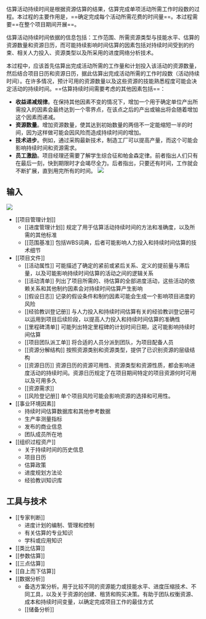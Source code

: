 估算活动持续时间是根据资源估算的结果，估算完成单项活动所需工作时段数的过程。本过程的主要作用是，==确定完成每个活动所需花费的时间量==。本过程需要==在整个项目期间开展==。

估算活动持续时间依据的信息包括：工作范围、所需资源类型与技能水平、估算的资源数量和资源日历，而可能持续影响时间估算的因素包括对持续时间受到的约束、相关人力投入、资源类型以及所采用的进度网络分析技术。

本过程中，应该首先估算出完成活动所需的工作量和计划投入该活动的资源数量，然后结合项目日历和资源日历，据此估算出完成活动所需的工作时段数（活动持续时间）。在许多情况，预计可用的资源数量以及这些资源的技能熟悉程度可能会决定活动的持续时间。==估算持续时间需要考虑的其他因素包括==：
+ **收益递减规律**。在保持其他因素不变的情况下，增加一个用于确定单位产出所需投入的因素会最终达到一个零界点，在该点之后的产出或输出将会随着增加这个因素而递减。
+ **资源数量**。增加资源数量，使其达到初始数量的两倍不一定能缩短一半的时间，因为这样做可能会因风险而造成持续时间的增加。
+ **技术进步**。例如，通过采购最新技术，制造工厂可以提高产量，而这个可能会影响持续时间和资源需求。
+ **员工激励**。项目经理还需要了解学生综合征和帕金森定律。前者指出人们只有在最后一刻，快到期限时才会竭尽全力。后者指出，只要还有时间，工作就会不断扩展，直到用完所有的时间。
![](https://raw.githubusercontent.com/a812305914/PMP/main/img/202210061201237.png)


## 输入
![](https://raw.githubusercontent.com/a812305914/PMP/main/img/202210061201211.png)

+ [[项目管理计划]]
	+ [[进度管理计划]] 规定了用于估算活动持续时间的方法和准确度，以及所需的其他标准
	+ [[范围基准]] 包括WBS词典，后者可能影响人力投入和持续时间估算的技术细节
+ [[项目文件]]
	+ [[活动属性]] 可能描述了确定的紧前或紧后关系、定义的提前量与滞后量，以及可能影响持续时间估算的活动之间的逻辑关系
	+ [[活动清单]] 列出了项目所需的、待估算的全部进度活动，这些活动的依赖关系和其他制约因素会对持续时间估算产生影响
	+ [[假设日志]] 记录的假设条件和制约因素可能会生成一个影响项目进度的风险
	+ [[经验教训登记册]] 与人力投入和持续时间估算有关的经验教训登记册可以运用到项目后续阶段，以提高人力投入和持续时间估算的准确性
	+ [[里程碑清单]] 可能列出特定里程碑的计划时间日期，这可能影响持续时间估算
	+ [[项目团队派工单]] 将合适的人员分派到团队，为项目配备人员
	+ [[资源分解结构]] 按照资源类别和资源类型，提供了已识别资源的层级结构
	+ [[资源日历]] 资源日历的资源可用性、资源类型和资源性质，都会影响进度活动的持续时间。资源日历规定了在项目期间特定的项目资源何时可用以及可用多久
	+ [[资源需求]] 
	+ [[风险登记册]] 单个项目风险可能会影响资源的选择和可用性。
+ [[事业环境因素]]
	+ 持续时间估算数据库和其他参考数据
	+ 生产率测量指标
	+ 发布的商业信息
	+ 团队成员所在地
+ [[组织过程资产]]
	+ 关于持续时间的历史信息
	+ 项目日历
	+ 估算政策
	+ 进度规划方法论
	+ 经验教训知识库

## 工具与技术
+ [[专家判断]]
	+ 进度计划的编制、管理和控制
	+ 有关估算的专业知识
	+ 学科或应用知识
+ [[类比估算]]
+ [[参数估算]]
+ [[三点估算]]
+ [[自上而下估算]]
+ [[数据分析]]
	+ 备选方案分析。用于比较不同的资源能力或技能水平、进度压缩技术、不同工具，以及关于资源的创建、租赁和购买决策。有助于团队权衡资源、成本和持续时间变量，以确定完成项目工作的最佳方式
	+ [[储备分析]]